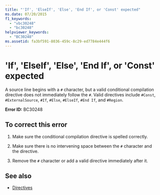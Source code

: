 ```yaml
---
title: "'If', 'ElseIf', 'Else', 'End If', or 'Const' expected"
ms.date: 07/20/2015
f1_keywords: 
  - "vbc30248"
  - "bc30248"
helpviewer_keywords: 
  - "BC30248"
ms.assetid: fa3bf591-8036-459c-8c29-ed7784e444f6
---
```

# 'If', 'ElseIf', 'Else', 'End If', or 'Const' expected
A source line begins with a `#` character, but a valid conditional compilation directive does not immediately follow the `#`. Valid directives include `#Const`, `#ExternalSource`, `#If`, `#Else`, `#ElseIf`, `#End If`, and `#Region`.  
  
 **Error ID:** BC30248  
  
## To correct this error  
  
1. Make sure the conditional compilation directive is spelled correctly.  
  
2. Make sure there is no intervening space between the `#` character and the directive.  
  
3. Remove the `#` character or add a valid directive immediately after it.  
  
## See also

- [Directives](../language-reference/directives/index.md)
